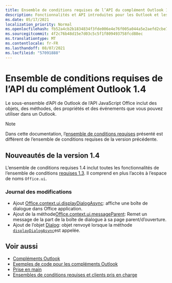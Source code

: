 ```yaml
---
title: Ensemble de conditions requises de l’API du complément Outlook 1.4
description: Fonctionnalités et API introduites pour les Outlook et les API JavaScript Office dans le cadre de l’API de boîte aux lettres 1.4.
ms.date: 05/17/2021
localization_priority: Normal
ms.openlocfilehash: fb52a4cb2b1834834f3fde006e4e76f005a044a5e2aefd2cbe789414cea6e29e
ms.sourcegitcommit: 4f2c76b48d15e7d03c5c5f1f809493758fcd88ec
ms.translationtype: MT
ms.contentlocale: fr-FR
ms.lasthandoff: 08/07/2021
ms.locfileid: "57091888"
---
```

# <a name="outlook-add-in-api-requirement-set-14"></a>Ensemble de conditions requises de l’API du complément Outlook 1.4

Le sous-ensemble d’API de Outlook de l’API JavaScript Office inclut des objets, des méthodes, des propriétés et des événements que vous pouvez utiliser dans un Outlook.

> [!NOTE]
> Dans cette documentation, l’[ensemble de conditions requises](../../requirement-sets/outlook-api-requirement-sets.md) présenté est différent de l’ensemble de conditions requises de la version précédente.

## <a name="whats-new-in-14"></a>Nouveautés de la version 1.4

L’ensemble de conditions requises 1.4 inclut toutes les fonctionnalités de l’ensemble de conditions [requises 1.3](../requirement-set-1.3/outlook-requirement-set-1.3.md). Il comprend en plus l’accès à l’espace de noms `Office.ui`.

### <a name="change-log"></a>Journal des modifications

- Ajout [Office.context.ui.displayDialogAsync](/javascript/api/office/office.ui#displayDialogAsync_startAddress__options__callback_): affiche une boîte de dialogue dans Office application.
- Ajout de la méthode[Office.context.ui.messageParent](/javascript/api/office/office.ui#messageParent_message__messageOptions_): Remet un message de la part de la boîte de dialogue à sa page parent/d’ouverture.
- Ajout de l’objet [Dialog](/javascript/api/office/office.dialog): objet renvoyé lorsque la méthode [`displayDialogAsync`](/javascript/api/office/office.ui#displayDialogAsync_startAddress__options__callback_)est appelée.

## <a name="see-also"></a>Voir aussi

- [Compléments Outlook](../../../outlook/outlook-add-ins-overview.md)
- [Exemples de code pour les compléments Outlook](https://developer.microsoft.com/outlook/gallery/?filterBy=Outlook,Samples,Add-ins)
- [Prise en main](../../../quickstarts/outlook-quickstart.md)
- [Ensembles de conditions requises et clients pris en charge](../../requirement-sets/outlook-api-requirement-sets.md)
